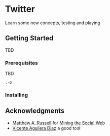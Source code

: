 # Twitter

Learn some new concepts, testing and playing

## Getting Started

TBD

### Prerequisites

TBD
```
:-D
```

### Installing

## Acknowledgments

* [Matthew A. Russell](https://github.com/ptwobrussell) for [Mining the Social Web](https://www.amazon.com/gp/product/1449388345?tag=oreonbl-20)
* [Vicente Aguilera Diaz](https://github.com/vaguileradiaz/tinfoleak) a good tool